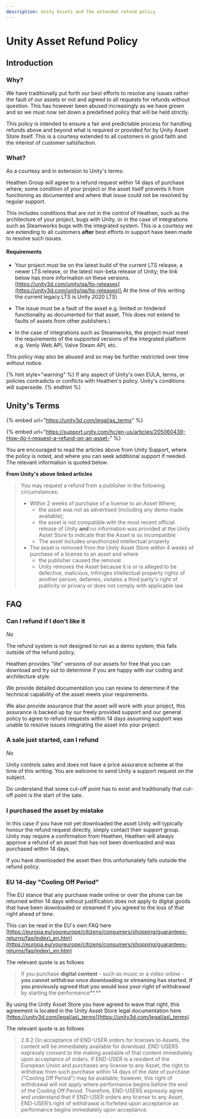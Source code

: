 ```yaml
---
description: Unity Assets and the extended refund policy
---
```


# Unity Asset Refund Policy

## Introduction

### Why?

We have traditionally put forth our best efforts to resolve any issues rather the fault of our assets or not and agreed to all requests for refunds without question. This has however been abused increasingly as we have grown and so we must now set down a predefined policy that will be held strictly.

This policy is intended to ensure a fair and predictable process for handling refunds above and beyond what is required or provided for by Unity Asset Store itself. This is a courtesy extended to all customers in good faith and the interest of customer satisfaction.

### What?

As a courtesy and in extension to Unity's terms:

Heathen Group will agree to a refund request within 14 days of purchase where; some condition of your project or the asset itself prevents it from functioning as documented and where that issue could not be resolved by regular support.

This includes conditions that are not in the control of Heathen, such as the architecture of your project, bugs with Unity, or in the case of integrations such as Steamworks bugs with the integrated system. This is a courtesy we are extending to all customers **after** best efforts in support have been made to resolve such issues.

#### Requirements

* Your project must be on the latest build of the current LTS release, a newer LTS release, or the latest non-beta release of Unity; the link below has more information on these versions.\
  [https://unity3d.com/unity/qa/lts-releases](https://unity3d.com/unity/qa/lts-releases)\
  At the time of this writing the current legacy LTS is Unity 2020 LTS\

* The issue must be a fault of the asset e.g. limited or hindered functionality as documented for that asset. This does not extend to faults of assets from other publishers.\

* In the case of integrations such as Steamworks, the project must meet the requirements of the supported versions of the integrated platform e.g. Venly Web API, Valve Steam API, etc.

This policy may also be abused and so may be further restricted over time without notice.

{% hint style="warning" %}
If any aspect of Unity's own EULA, terms, or policies contradicts or conflicts with Heathen's policy. Unity's conditions will supersede.
{% endhint %}

## Unity's Terms

{% embed url="https://unity3d.com/legal/as_terms" %}

{% embed url="https://support.unity.com/hc/en-us/articles/205060439-How-do-I-request-a-refund-on-an-asset-" %}

You are encouraged to read the articles above from Unity Support, where the policy is noted, and where you can seek additional support if needed. The relevant information is quoted below.

**From Unity's above linked articles**

> You may request a refund from a publisher in the following circumstances:
>
> * Within 2 weeks of purchase of a license to an Asset Where;
>   * the asset was not as advertised (including any demo made available);
>   * the asset is not compatible with the most recent official release of Unity **and** no information was provided at the Unity Asset Store to indicate that the Asset is so incompatible
>   * The asset includes unauthorized intellectual property
> * The asset is removed from the Unity Asset Store within 4 weeks of purchase of a license to an asset and where
>   * the publisher caused the removal
>   * Unity removes the Asset because it is or is alleged to be defective, malicious, infringes intellectual property rights of another person, defames, violates a third party's right of publicity or privacy or does not comply with applicable law

## FAQ

### Can I refund if I don't like it

_No_

The refund system is not designed to run as a demo system; this falls outside of the refund policy.&#x20;

Heathen provides "lite" versions of our assets for free that you can download and try out to determine if you are happy with our coding and architecture style.&#x20;

We provide detailed documentation you can review to determine if the technical capability of the asset meets your requirements.&#x20;

We also provide assurance that the asset will work with your project, this assurance is backed up by our freely provided support and our general policy to agree to refund requests within 14 days assuming support was unable to resolve issues integrating the asset into your project.&#x20;

### A sale just started, can I refund

_No_

Unity controls sales and does not have a price assurance scheme at the time of this writing. You are welcome to send Unity a support request on the subject.

Do understand that some cut-off point has to exist and traditionally that cut-off point is the start of the sale.

### I purchased the asset by mistake

In this case if you have not yet downloaded the asset Unity will typically honour the refund request directly, simply contact their support group. Unity may require a confirmation from Heathen, Heathen will always approve a refund of an asset that has not been downloaded and was purchased within 14 days.

If you have downloaded the asset then this unfortunately falls outside the refund policy.

### EU 14-day "Cooling Off Period"

The EU stance that any purchase made online or over the phone can be returned within 14 days without justification does not apply to digital goods that have been downloaded or streamed if you agreed to the loss of that right ahead of time.

This can be read in the EU's own FAQ here\
[https://europa.eu/youreurope/citizens/consumers/shopping/guarantees-returns/faq/index\_en.htm](https://europa.eu/youreurope/citizens/consumers/shopping/guarantees-returns/faq/index\_en.htm)

The relevant quote is as follows

> If you purchase **digital content** - such as music or a video online - **you cannot withdraw once downloading or streaming has started**, **if you previously agreed that you would lose your right of withdrawal** by starting the performance**.**

By using the Unity Asset Store you have agreed to wave that right, this agreement is located in the Unity Asset Store legal documentation here\
[https://unity3d.com/legal/as\_terms](https://unity3d.com/legal/as\_terms)

The relevant quote is as follows

> 2.9.2 On acceptance of END-USER orders for licenses to Assets, the content will be immediately available for download. END-USERS expressly consent to the making available of that content immediately upon acceptance of orders. If END-USER is a resident of the European Union and purchases any license to any Asset, the right to withdraw from such purchase within 14 days of the date of purchase ("Cooling Off Period") may be available; however, this right of withdrawal will not apply where performance begins before the end of the Cooling Off Period. Therefore, END-USERS expressly agree and understand that if END-USER orders any license to any Asset, END-USER’s right of withdrawal is forfeited upon acceptance as performance begins immediately upon acceptance.

